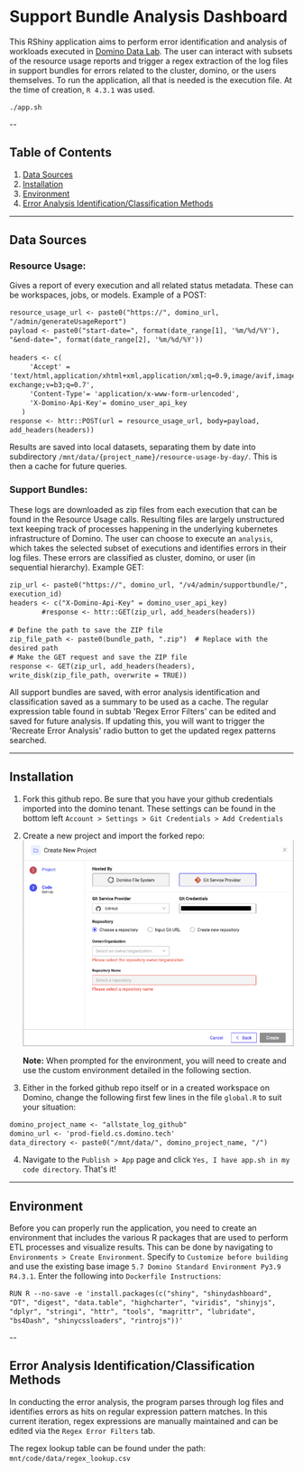 # Support Bundle Analysis Dashboard

This RShiny application aims to perform error identification and analysis of workloads executed in [Domino Data Lab](https://domino.ai/). The user can interact with subsets of the resource usage reports and trigger a regex extraction of the log files in support bundles for errors related to the cluster, domino, or the users themselves. To run the application, all that is needed is the execution file. At the time of creation, `R 4.3.1` was used.

```
./app.sh
```

--

## Table of Contents

1. [Data Sources](#data-sources)
2. [Installation](#installation)
3. [Environment](#environment) 
4. [Error Analysis Identification/Classification Methods](#error-analysis-identificationclassification-methods)
   
---

## Data Sources

### Resource Usage:

Gives a report of every execution and all related status metadata. These can be workspaces, jobs, or models. Example of a POST:

```
resource_usage_url <- paste0("https://", domino_url, "/admin/generateUsageReport")
payload <- paste0("start-date=", format(date_range[1], '%m/%d/%Y'), "&end-date=", format(date_range[2], '%m/%d/%Y'))
   
headers <- c(
     'Accept' = 'text/html,application/xhtml+xml,application/xml;q=0.9,image/avif,image/webp,image/apng,*/*;q=0.8,application/signed-exchange;v=b3;q=0.7',
     'Content-Type'= 'application/x-www-form-urlencoded',
     'X-Domino-Api-Key'= domino_user_api_key
   )
response <- httr::POST(url = resource_usage_url, body=payload, add_headers(headers))
```

Results are saved into local datasets, separating them by date into subdirectory `/mnt/data/{project_name}/resource-usage-by-day/`. This is then a cache for future queries.

### Support Bundles:

These logs are downloaded as zip files from each execution that can be found in the Resource Usage calls. Resulting files are largely unstructured text keeping track of processes happening in the underlying kubernetes infrastructure of Domino. The user can choose to execute an `analysis`, which takes the selected subset of executions and identifies errors in their log files. These errors are classified as cluster, domino, or user (in sequential hierarchy). Example GET:

```
zip_url <- paste0("https://", domino_url, "/v4/admin/supportbundle/", execution_id)
headers <- c("X-Domino-Api-Key" = domino_user_api_key)
        #response <- httr::GET(zip_url, add_headers(headers))
        
# Define the path to save the ZIP file
zip_file_path <- paste0(bundle_path, ".zip")  # Replace with the desired path
# Make the GET request and save the ZIP file
response <- GET(zip_url, add_headers(headers), write_disk(zip_file_path, overwrite = TRUE))
```

All support bundles are saved, with error analysis identification and classification saved as a summary to be used as a cache. The regular expression table found in subtab 'Regex Error Filters' can be edited and saved for future analysis. If updating this, you will want to trigger the 'Recreate Error Analysis' radio button to get the updated regex patterns searched.

---

## Installation

1. Fork this github repo. Be sure that you have your github credentials imported into the domino tenant. These settings can be found in the bottom left `Account > Settings > Git Credentials > Add Credentials`
2. Create a new project and import the forked repo:
![](./www/add_git_credentials.png)

   <b>Note:</b> When prompted for the environment, you will need to create and use the custom environment detailed in the following section.
4. Either in the forked github repo itself or in a created workspace on Domino, change the following first few lines in the file `global.R` to suit your situation:
```
domino_project_name <- "allstate_log_github"
domino_url <- 'prod-field.cs.domino.tech'
data_directory <- paste0("/mnt/data/", domino_project_name, "/")
```

4. Navigate to the `Publish > App` page and click `Yes, I have app.sh in my code directory`. That's it!

---

## Environment

Before you can properly run the application, you need to create an environment that includes the various R packages that are used to perform ETL processes and visualize results. This can be done by navigating to `Environments > Create Environment`. Specify to `Customize before building` and use the existing base image `5.7 Domino Standard Environment Py3.9 R4.3.1`. Enter the following into `Dockerfile Instructions`:


```
RUN R --no-save -e 'install.packages(c("shiny", "shinydashboard", "DT", "digest", "data.table", "highcharter", "viridis", "shinyjs", "dplyr", "stringi", "httr", "tools", "magrittr", "lubridate", "bs4Dash", "shinycssloaders", "rintrojs"))'
```

--

## Error Analysis Identification/Classification Methods

In conducting the error analysis, the program parses through log files and identifies errors as hits on regular expression pattern matches. In this current iteration, regex expressions are manually maintained and can be edited via the `Regex Error Filters` tab.

The regex lookup table can be found under the path: `mnt/code/data/regex_lookup.csv`
